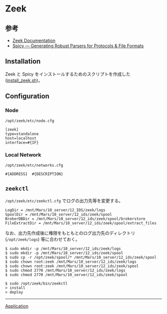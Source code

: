 # Zeek

## 参考
- [Zeek Documentation](https://docs.zeek.org/en/v7.0.3/)
- [Spicy — Generating Robust Parsers for Protocols & File Formats](https://docs.zeek.org/projects/spicy/en/latest/index.html)

## Installation
Zeek と Spicy をインストールするためのスクリプトを作成した ([install_zeek.sh](install_zeek.sh))。

## Configuration
### Node
`/opt/zeek/etc/node.cfg`

```
[zeek]
type=standalone
host=localhost
interface=#{IF}
```

### Local Network
`/opt/zeek/etc/networks.cfg`

```
#{ADDRESS}  #{DESCRIPTION}
```

## `zeekctl`
`/opt/zeek/etc/zeekctl.cfg` でログの出力先等を変更する。

```
LogDir = /mnt/Mars/10_server/12_IDS/zeek/logs
SpoolDir = /mnt/Mars/10_server/12_ids/zeek/spool
BrokerDBDir = /mnt/Mars/10_server/12_ids/zeek/spool/brokerstore
FileExtractDir = /mnt/Mars/10_server/12_ids/zeek/spool/extract_files
```

なお、出力先作成後に権限をもともとのログ出力先のディレクトリ (`/opt/zeek/logs`) 等に合わせておく。

```
$ sudo mkdir -p /mnt/Mars/10_server/12_ids/zeek/logs
$ sudo mkdir -p /mnt/Mars/10_server/12_ids/zeek/spool
$ sudo cp -r /opt/zeek/spool/* /mnt/Mars/10_server/12_ids/zeek/spool
$ sudo chown root:zeek /mnt/Mars/10_server/12_ids/zeek/logs
$ sudo chown root:zeek /mnt/Mars/10_server/12_ids/zeek/spool
$ sudo chmod 2770 /mnt/Mars/10_server/12_ids/zeek/logs
$ sudo chmod 2770 /mnt/Mars/10_server/12_ids/zeek/spool
```

```
$ sudo /opt/zeek/bin/zeekctl
> install
> deploy
```

---

[Application](../README.md)
